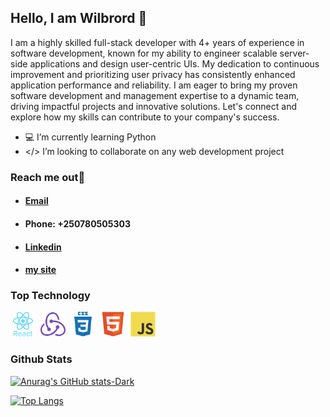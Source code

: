 ## Hello, I am Wilbrord 👋

I am a highly skilled full-stack developer with 4+ years of experience in software development, known for my ability to
engineer scalable server-side applications and design user-centric UIs. My dedication to continuous improvement and
prioritizing user privacy has consistently enhanced application performance and reliability. I am eager to bring my
proven software development and management expertise to a dynamic team, driving impactful projects and innovative
solutions. Let's connect and explore how my skills can contribute to your company's success.

- 💻 I’m currently learning Python
- </> I’m looking to collaborate on any web development project


### Reach me out📱
  * #### [Email](bwilbrord@gmail.com)
  * #### Phone: +250780505303
  * #### [Linkedin](https://www.linkedin.com/in/wilbrord-ibyimana-120935221/)
  * #### [my site](https://wilbrord.netlify.app/)


### Top Technology
  <div>
  <img src="https://github.com/devicons/devicon/blob/master/icons/react/react-original-wordmark.svg" title="React" alt="React" width="40" height="40"/>&nbsp;
  <img src="https://github.com/devicons/devicon/blob/master/icons/redux/redux-original.svg" title="Redux" alt="Redux " width="40" height="40"/>&nbsp;
  <img src="https://github.com/devicons/devicon/blob/master/icons/css3/css3-plain-wordmark.svg"  title="CSS3" alt="CSS" width="40" height="40"/>&nbsp;
  <img src="https://github.com/devicons/devicon/blob/master/icons/html5/html5-original.svg" title="HTML5" alt="HTML" width="40" height="40"/>&nbsp;
  <img src="https://github.com/devicons/devicon/blob/master/icons/javascript/javascript-original.svg" title="JavaScript" alt="JavaScript" width="40" height="40"/>&nbsp;
</div>

### Github Stats
[![Anurag's GitHub stats-Dark](https://github-readme-stats.vercel.app/api?username=wilbrord2&show_icons=true&theme=dark#gh-dark-mode-only)](#)

[![Top Langs](https://github-readme-stats.vercel.app/api/top-langs/?username=wilbrord2&layout=compact&theme=vision-friendly-dark)](#)
